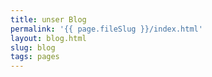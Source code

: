 ```yaml
---
title: unser Blog
permalink: '{{ page.fileSlug }}/index.html'
layout: blog.html
slug: blog
tags: pages
---
```




